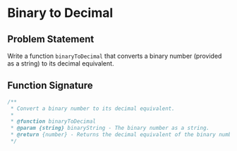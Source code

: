 # Binary to Decimal

## Problem Statement

Write a function `binaryToDecimal` that converts a binary number (provided as a string) to its decimal equivalent.

## Function Signature

```javascript
/**
 * Convert a binary number to its decimal equivalent.
 *
 * @function binaryToDecimal
 * @param {string} binaryString - The binary number as a string.
 * @return {number} - Returns the decimal equivalent of the binary number.
 */
